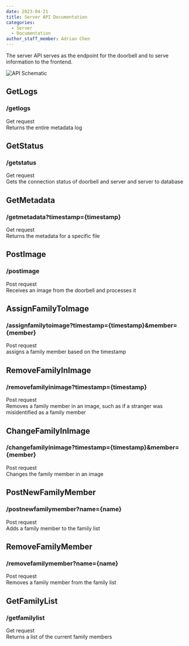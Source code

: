 ```yaml
---
date: 2023-04-21
title: Server API Documentation
categories:
  - Server
  - Documentation
author_staff_member: Adrian Chen
---
```


The server API serves as the endpoint for the doorbell and to serve information to the frontend. 

![API Schematic](https://i.imgur.com/xkwODzj.png)

## GetLogs
### /getlogs  
Get request  
Returns the entire metadata log  

## GetStatus
### /getstatus  
Get request  
Gets the connection status of doorbell and server and server to database  

## GetMetadata
### /getmetadata?timestamp={timestamp}  
Get request  
Returns the metadata for a specific file

## PostImage
### /postimage  
Post request  
Receives an image from the doorbell and processes it  

## AssignFamilyToImage
### /assignfamilytoimage?timestamp={timestamp}&member={member}  
Post request  
assigns a family member based on the timestamp

## RemoveFamilyInImage
### /removefamilyinimage?timestamp={timestamp}  
Post request  
Removes a family member in an image, such as if a stranger was misidentified as a family member

## ChangeFamilyInImage
### /changefamilyinimage?timestamp={timestamp}&member={member}  
Post request  
Changes the family member in an image  

## PostNewFamilyMember
### /postnewfamilymember?name={name}  
Post request  
Adds a family member to the family list

## RemoveFamilyMember
### /removefamilymember?name={name}  
Post request  
Removes a family member from the family list

## GetFamilyList
### /getfamilylist  
Get request  
Returns a list of the current family members  
